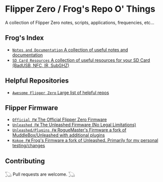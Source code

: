 # Flipper Zero / Frog's Repo O' Things
A collection of Flipper Zero notes, scripts, applications, frequencies, etc... 

## Frog's Index
- [`Notes and Documentation` A collection of useful notes and documentation](https://github.com/FroggMaster/FlipperZero/tree/main/Notes%20and%20Documentation)
- [`SD Card Resources` A collection of useful resources for your SD Card (BadUSB, NFC, IR, SubGHZ)](https://github.com/FroggMaster/FlipperZero/)

## Helpful Repositories
- [`Awesome Flipper Zero` Large list of helpful repos](https://github.com/djsime1/awesome-flipperzero)

## Flipper Firmware 
- [`Official FW` The Official Flipper Zero Firmware](https://github.com/flipperdevices/flipperzero-firmware)
- [`Unleashed FW` The Unleashed Firmware (No Legal Limitations)](https://github.com/Eng1n33r/flipperzero-firmware)
- [`Unleashed/Plugins FW` RogueMaster's Firmware a fork of MuddleBox/Unleashed with additional plugins](https://github.com/RogueMaster/flipperzero-firmware-wPlugins)
- [`Kokoe FW` Frog's Firmware a fork of Unleashed. Primarily for my personal testing/changes](https://github.com/FroggMaster/flipperzero-kokoe-firmware)

## Contributing
𓆏 Pull requests are welcome. 𓆏
